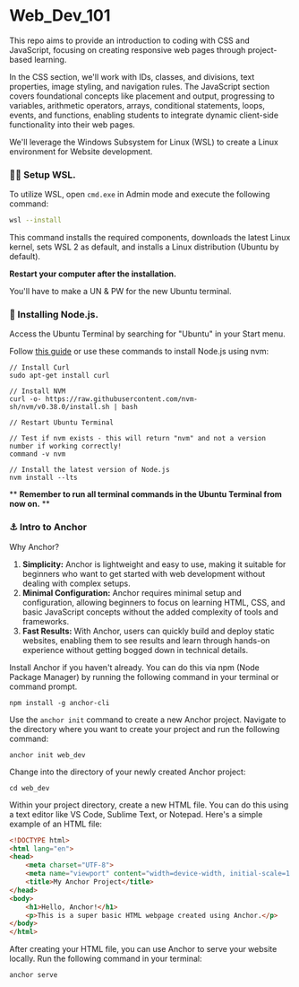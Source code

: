 # Web_Dev_101

This repo aims to provide an introduction to coding with CSS and JavaScript, focusing on creating responsive web pages through project-based learning.

In the CSS section, we'll work with IDs, classes, and divisions, text properties, image styling, and navigation rules. The JavaScript section covers foundational concepts like placement and output, progressing to variables, arithmetic operators, arrays, conditional statements, loops, events, and functions, enabling students to integrate dynamic client-side functionality into their web pages.

We'll leverage the Windows Subsystem for Linux (WSL) to create a Linux environment for Website development.

### 👩‍💻 Setup WSL.

To utilize WSL, open `cmd.exe` in Admin mode and execute the following command:

```bash
wsl --install
```

This command installs the required components, downloads the latest Linux kernel, sets WSL 2 as default, and installs a Linux distribution (Ubuntu by default). 

**Restart your computer after the installation.**

You'll have to make a UN & PW for the new Ubuntu terminal.

### 📀 Installing Node.js.
Access the Ubuntu Terminal by searching for "Ubuntu" in your Start menu. 

Follow [this guide](https://learn.microsoft.com/en-us/windows/dev-environment/javascript/nodejs-on-wsl) or use these commands to install Node.js using nvm:

```
// Install Curl
sudo apt-get install curl

// Install NVM
curl -o- https://raw.githubusercontent.com/nvm-sh/nvm/v0.38.0/install.sh | bash

// Restart Ubuntu Terminal

// Test if nvm exists - this will return "nvm" and not a version number if working correctly!
command -v nvm

// Install the latest version of Node.js
nvm install --lts
```

**
**Remember to run all terminal commands in the Ubuntu Terminal from now on.**
**

### ⚓️ Intro to Anchor 

Why Anchor?

1. **Simplicity:** Anchor is lightweight and easy to use, making it suitable for beginners who want to get started with web development without dealing with complex setups.
2. **Minimal Configuration:** Anchor requires minimal setup and configuration, allowing beginners to focus on learning HTML, CSS, and basic JavaScript concepts without the added complexity of tools and frameworks.
3. **Fast Results:** With Anchor, users can quickly build and deploy static websites, enabling them to see results and learn through hands-on experience without getting bogged down in technical details.

Install Anchor if you haven't already. You can do this via npm (Node Package Manager) by running the following command in your terminal or command prompt.

```
npm install -g anchor-cli
```

Use the `anchor init` command to create a new Anchor project. Navigate to the directory where you want to create your project and run the following command:

```
anchor init web_dev
```

Change into the directory of your newly created Anchor project:

```
cd web_dev
```

Within your project directory, create a new HTML file. You can do this using a text editor like VS Code, Sublime Text, or Notepad. Here's a simple example of an HTML file:

```html
<!DOCTYPE html>
<html lang="en">
<head>
    <meta charset="UTF-8">
    <meta name="viewport" content="width=device-width, initial-scale=1.0">
    <title>My Anchor Project</title>
</head>
<body>
    <h1>Hello, Anchor!</h1>
    <p>This is a super basic HTML webpage created using Anchor.</p>
</body>
</html>
```

After creating your HTML file, you can use Anchor to serve your website locally. Run the following command in your terminal:

```
anchor serve
```
